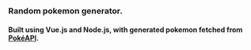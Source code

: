 ### Random pokemon generator. 

#### Built using Vue.js and Node.js, with generated pokemon fetched from [PokéAPI](https://pokeapi.co).
